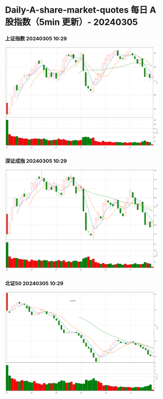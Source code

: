 
# Daily-A-share-market-quotes 每日 A 股指数（5min 更新）- 20240305

### 上证指数 20240305 10:29
![](./fig/2024/3/20240305-sh000001.png)

### 深证成指 20240305 10:29
![](./fig/2024/3/20240305-sz399001.png)

### 北证50 20240305 10:29
![](./fig/2024/3/20240305-bj899050.png)
